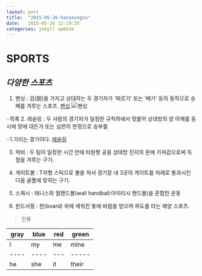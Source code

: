 ```yaml
---
layout: post
title:  "2015-05-26-hanseungsu"
date:   2015-05-26 12:19:25
categories: jekyll update
---
```


# **SPORTS**

## *다양한 스포츠*

1. 펜싱 : 검(劍)을 가지고 상대하는 두 경기자가 ‘찌르기’ 또는 ‘베기’ 등의 동작으로 승패를 겨루는 스포츠.
[펜싱](http://terms.naver.com/entry.nhn?docId=1157868&cid=40942&categoryId=31981)
![펜싱](http://dbscthumb.phinf.naver.net/2765_000_1/20131013154657989_VS7JW7BF3.jpg)


⋅⋅목록
2. 레슬링 : 두 사람의 경기자가 일정한 규칙하에서 맞붙어 상대방의 양 어깨를 동시에 땅에 대든가 또는 심판의 판정으로 승부를 


⋅⋅1.가리는 경기이다.
[레슬링][1]


3. 럭비 : 두 팀이 일정한 시간 안에 타원형 공을 상대방 진지의 문에 가져감으로써 득점을 겨루는 구기.


4. 게이트볼 : T자형 스틱으로 볼을 쳐서 경기장 내 3곳의 게이트를 차례로 통과시킨 다음 골폴에 맞히는 구기.


5. 스쿼시 : 테니스와 월핸드볼(wall handball:아이리시 핸드볼)을 혼합한 운동


6. 윈드서핑 : 판(board) 위에 세워진 돛에 바람을 받으며 파도를 타는 해양 스포츠.


>인용

| gray | blue | red | green |
| ---- | ---- | --- | ----- |
|  I   |  my  | me  |  mine |
| ---- | ---- | --- | ----- |
|  he  |  she | it  | their |


[1]: http://terms.naver.com/entry.nhn?docId=1087739&cid=40942&categoryId=31976
